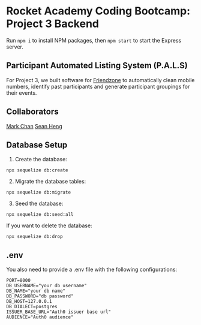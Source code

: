 # Rocket Academy Coding Bootcamp: Project 3 Backend

Run `npm i` to install NPM packages, then `npm start` to start the Express server.

## Participant Automated Listing System (P.A.L.S)

For Project 3, we built software for [Friendzone](https://friendzone.sg/) to automatically clean mobile numbers, identify past participants and generate participant groupings for their events. 

## Collaborators
[Mark Chan](https://github.com/markcwy-ra) [Sean Heng](https://github.com/hengmhs)

## Database Setup

1. Create the database:
```
npx sequelize db:create
```

2. Migrate the database tables:
```
npx sequelize db:migrate
```

3. Seed the database:
```
npx sequelize db:seed:all
```

If you want to delete the database:
```
npx sequelize db:drop
```

## .env 

You also need to provide a .env file with the following configurations:
```
PORT=8000
DB_USERNAME="your db username"
DB_NAME="your db name"
DB_PASSWORD="db password"
DB_HOST=127.0.0.1
DB_DIALECT=postgres
ISSUER_BASE_URL="Auth0 issuer base url"
AUDIENCE="Auth0 audience"
```


